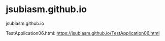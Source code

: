 # jsubiasm.github.io
jsubiasm.github.io

TestApplication06.html: https://jsubiasm.github.io/TestApplication06.html
